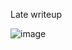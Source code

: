 Late writeup

![image](https://user-images.githubusercontent.com/72143227/197807241-ff0a9004-6bb1-4dad-8230-c77871e068d3.png)

